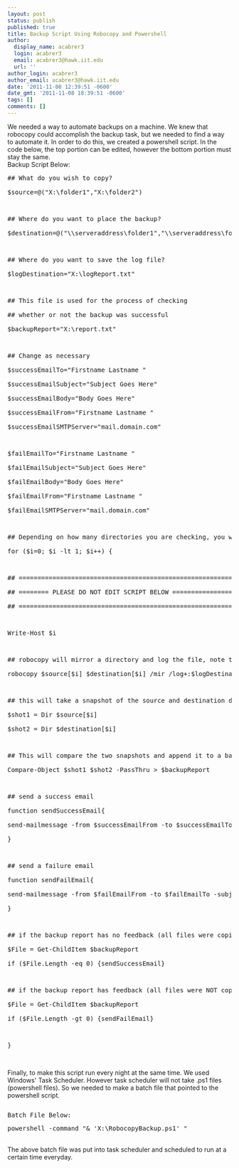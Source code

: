```yaml
---
layout: post
status: publish
published: true
title: Backup Script Using Robocopy and Powershell
author:
  display_name: acabrer3
  login: acabrer3
  email: acabrer3@hawk.iit.edu
  url: ''
author_login: acabrer3
author_email: acabrer3@hawk.iit.edu
date: '2011-11-08 12:39:51 -0600'
date_gmt: '2011-11-08 18:39:51 -0600'
tags: []
comments: []
---
```

<p>We needed a way to automate backups on a machine. We knew that robocopy could accomplish the backup task, but we needed to find a way to automate it. In order to do this, we created a powershell script. In the code below, the top portion can be edited, however the bottom portion must stay the same.<br />
Backup Script Below:</p>
<pre lang="PowerShell">## What do you wish to copy?<br />
$source=@("X:\folder1","X:\folder2")</p>
<p>## Where do you want to place the backup?<br />
$destination=@("\\serveraddress\folder1","\\serveraddress\folder2")</p>
<p>## Where do you want to save the log file?<br />
$logDestination="X:\logReport.txt"</p>
<p>## This file is used for the process of checking<br />
## whether or not the backup was successful<br />
$backupReport="X:\report.txt"</p>
<p>## Change as necessary<br />
$successEmailTo="Firstname Lastname "<br />
$successEmailSubject="Subject Goes Here"<br />
$successEmailBody="Body Goes Here"<br />
$successEmailFrom="Firstname Lastname "<br />
$successEmailSMTPServer="mail.domain.com"</p>
<p>$failEmailTo="Firstname Lastname "<br />
$failEmailSubject="Subject Goes Here"<br />
$failEmailBody="Body Goes Here"<br />
$failEmailFrom="Firstname Lastname "<br />
$failEmailSMTPServer="mail.domain.com"</p>
<p>## Depending on how many directories you are checking, you will need to change how many times this for loop will go<br />
for ($i=0; $i -lt 1; $i++) {</p>
<p>## =========================================================<br />
## ======== PLEASE DO NOT EDIT SCRIPT BELOW ================<br />
## =========================================================</p>
<p>Write-Host $i</p>
<p>## robocopy will mirror a directory and log the file, note the log will append<br />
robocopy $source[$i] $destination[$i] /mir /log+:$logDestination</p>
<p>## this will take a snapshot of the source and destination directory<br />
$shot1 = Dir $source[$i]<br />
$shot2 = Dir $destination[$i]</p>
<p>## This will compare the two snapshots and append it to a backup report<br />
Compare-Object $shot1 $shot2 -PassThru > $backupReport</p>
<p>## send a success email<br />
function sendSuccessEmail{<br />
send-mailmessage -from $successEmailFrom -to $successEmailTo -subject $successEmailSubject -body $successEmailBody -Attachments "$logDestination" -priority High -dno onSuccess, onFailure -smtpServer $successEmailSMTPServer<br />
}</p>
<p>## send a failure email<br />
function sendFailEmail{<br />
send-mailmessage -from $failEmailFrom -to $failEmailTo -subject $failEmailSubject -body $failEmailBody -Attachments "$logDestination" -priority High -dno onSuccess, onFailure -smtpServer $failEmailSMTPServer<br />
}</p>
<p>## if the backup report has no feedback (all files were copied successfully) it will send a success email<br />
$File = Get-ChildItem $backupReport<br />
if ($File.Length -eq 0) {sendSuccessEmail}</p>
<p>## if the backup report has feedback (all files were NOT copied successfully) it will send a failure email<br />
$File = Get-ChildItem $backupReport<br />
if ($File.Length -gt 0) {sendFailEmail}</p>
<p>}</pre><br />
Finally, to make this script run every night at the same time. We used Windows' Task Scheduler. However task scheduler will not take .ps1 files (powershell files). So we needed to make a batch file that pointed to the powershell script.</p>
<pre></pre></p>
<pre>Batch File Below:</pre></p>
<pre lang="PowerShell">powershell -command "& 'X:\RobocopyBackup.ps1' "</pre></p>
<p>&nbsp;<br />
The above batch file was put into task scheduler and scheduled to run at a certain time everyday.</p>
